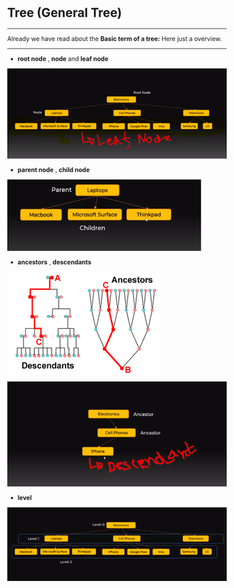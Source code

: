 # Tree (General Tree)

---

Already we have read about the **Basic term of a tree:** Here just a overview. 

---

- **root node** , **node** and **leaf node**

![Alt text](image.png)

- **parent node** , **child node**

![Alt text](image-1.png)


- **ancestors** , **descendants**

![Alt text](image-2.png)

![Alt text](image-3.png)

- **level**

![Alt text](image-4.png)


